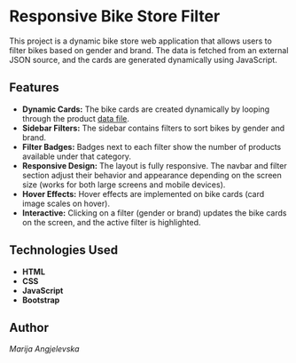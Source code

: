 # Responsive Bike Store Filter

This project is a dynamic bike store web application that allows users to filter bikes based on gender and brand. The data is fetched from an external JSON source, and the cards are generated dynamically using JavaScript.

## Features

- **Dynamic Cards:** The bike cards are created dynamically by looping through the product [data file](https://challenges.brainster.tech/ajax_data/data.json).
- **Sidebar Filters:** The sidebar contains filters to sort bikes by gender and brand.
- **Filter Badges:** Badges next to each filter show the number of products available under that category.
- **Responsive Design:** The layout is fully responsive. The navbar and filter section adjust their behavior and appearance depending on the screen size (works for both large screens and mobile devices).
- **Hover Effects:** Hover effects are implemented on bike cards (card image scales on hover).
- **Interactive:** Clicking on a filter (gender or brand) updates the bike cards on the screen, and the active filter is highlighted.

## Technologies Used

- **HTML**
- **CSS**
- **JavaScript**
- **Bootstrap**

## Author

_Marija Angjelevska_
